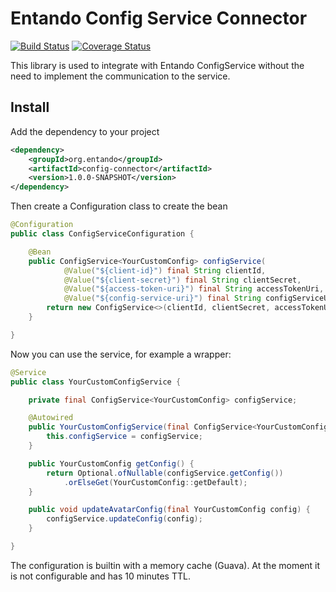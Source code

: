 # Entando Config Service Connector

[![Build Status](https://travis-ci.org/entando/config-connector.svg?branch=master)](https://travis-ci.org/entando/config-connector)
[![Coverage Status](https://coveralls.io/repos/github/entando/config-connector/badge.svg?branch=master)](https://coveralls.io/github/entando/config-connector?branch=master)

This library is used to integrate with Entando ConfigService without the need to implement the communication to the service.

## Install

Add the dependency to your project

```xml
<dependency>
    <groupId>org.entando</groupId>
    <artifactId>config-connector</artifactId>
    <version>1.0.0-SNAPSHOT</version>
</dependency>
```

Then create a Configuration class to create the bean

```java
@Configuration
public class ConfigServiceConfiguration {

    @Bean
    public ConfigService<YourCustomConfig> configService(
            @Value("${client-id}") final String clientId,
            @Value("${client-secret}") final String clientSecret,
            @Value("${access-token-uri}") final String accessTokenUri,
            @Value("${config-service-uri}") final String configServiceUri) {
        return new ConfigService<>(clientId, clientSecret, accessTokenUri, configServiceUri, YourCustomConfig.class);
    }

}
```

Now you can use the service, for example a wrapper:

```java
@Service
public class YourCustomConfigService {

    private final ConfigService<YourCustomConfig> configService;

    @Autowired
    public YourCustomConfigService(final ConfigService<YourCustomConfig> configService) {
        this.configService = configService;
    }

    public YourCustomConfig getConfig() {
        return Optional.ofNullable(configService.getConfig())
            .orElseGet(YourCustomConfig::getDefault);
    }

    public void updateAvatarConfig(final YourCustomConfig config) {
        configService.updateConfig(config);
    }

}
```

The configuration is builtin with a memory cache (Guava).
At the moment it is not configurable and has 10 minutes TTL.
